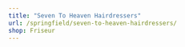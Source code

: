 ```yaml
---
title: "Seven To Heaven Hairdressers"
url: /springfield/seven-to-heaven-hairdressers/
shop: Friseur
---
```

